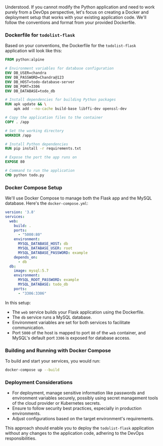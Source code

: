 Understood. If you cannot modify the Python application and need to work purely from a DevOps perspective, let's focus on creating a Docker and deployment setup that works with your existing application code. We'll follow the conventions and format from your provided Dockerfile.

### Dockerfile for `todolist-flask`

Based on your conventions, the Dockerfile for the `todolist-flask` application will look like this:

```Dockerfile
FROM python:alpine

# Environment variables for database configuration
ENV DB_USER=chandra
ENV DB_PASSWORD=Chandra@123
ENV DB_HOST=todo-database-server
ENV DB_PORT=3306
ENV DB_DATABASE=todo_db

# Install dependencies for building Python packages
RUN apk update && \
    apk add --no-cache build-base libffi-dev openssl-dev

# Copy the application files to the container
COPY . /app

# Set the working directory
WORKDIR /app

# Install Python dependencies
RUN pip install -r requirements.txt

# Expose the port the app runs on
EXPOSE 80

# Command to run the application
CMD python todo.py
```

### Docker Compose Setup

We'll use Docker Compose to manage both the Flask app and the MySQL database. Here's the `docker-compose.yml`:

```yaml
version: '3.8'
services:
  web:
    build: .
    ports:
      - "5000:80"
    environment:
      MYSQL_DATABASE_HOST: db
      MYSQL_DATABASE_USER: root
      MYSQL_DATABASE_PASSWORD: example
    depends_on:
      - db
  db:
    image: mysql:5.7
    environment:
      MYSQL_ROOT_PASSWORD: example
      MYSQL_DATABASE: todo_db
    ports:
      - "3306:3306"
```

In this setup:

- The `web` service builds your Flask application using the Dockerfile.
- The `db` service runs a MySQL database.
- Environment variables are set for both services to facilitate communication.
- Port `5000` of the host is mapped to port `80` of the `web` container, and MySQL's default port `3306` is exposed for database access.

### Building and Running with Docker Compose

To build and start your services, you would run:

```bash
docker-compose up --build
```

### Deployment Considerations

- For deployment, manage sensitive information like passwords and environment variables securely, possibly using secret management tools of the cloud provider or Kubernetes secrets.
- Ensure to follow security best practices, especially in production environments.
- Adjust configurations based on the target environment's requirements.

This approach should enable you to deploy the `todolist-flask` application without any changes to the application code, adhering to the DevOps responsibilities.